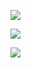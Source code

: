 


[![](https://github-profile-trophy.vercel.app/?username=TinyZzh&theme=onedark&row=1&column=7&no-frame=true&no-bg=true)](https://tinyzzh.github.io)



[![](https://github-readme-activity-graph.cyclic.app/graph?username=TinyZzh&theme=github-compact&bg_color=FF000000&hide_border=true)](https://tinyzzh.github.io)


[![](https://raw.githubusercontent.com/TinyZzh/profile-3d-contrib/profile-green.svg)](https://tinyzzh.github.io)

